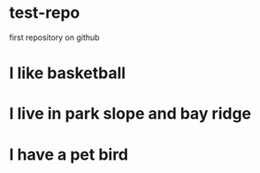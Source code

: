 # test-repo
first repository on github
# I like basketball
# I live in park slope and bay ridge
# I have a pet bird
